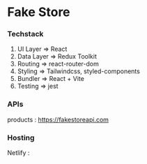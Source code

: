 # Fake Store

### Techstack 
1. UI Layer => React
2. Data Layer => Redux Toolkit
3. Routing => react-router-dom
4. Styling => Tailwindcss, styled-components
5. Bundler => React + Vite
6. Testing => jest


### APIs
products : https://fakestoreapi.com


### Hosting
Netlify : 